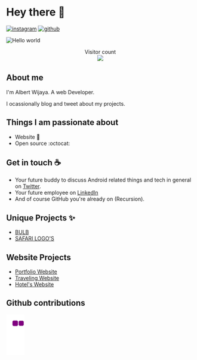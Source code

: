 # Hey there :wave: 
[![instagram](https://img.shields.io/badge/Instagram-%23E4405F.svg?style=for-the-badge&logo=Instagram&logoColor=white)](https://instagram.com/albert.wj)
[![github](https://img.shields.io/badge/github-%23121011.svg?style=for-the-badge&logo=github&logoColor=white)](https://albertw18.github.io)

<img src="https://raw.githubusercontent.com/sagar-viradiya/sagar-viradiya/master/resources/banner.png" alt="Hello world">

<p align="center"> 
  Visitor count<br>
  <img src="https://profile-counter.glitch.me/albertw18/count.svg" />
</p>

## About me

I'm Albert Wijaya. A web Developer.

I ocassionally blog and tweet about my projects.    

## Things I am passionate about

- Website :robot:
- Open source :octocat:

## Get in touch :coffee:

- Your future buddy to discuss Android related things and tech in general on [Twitter](https://twitter.com/).
- Your future employee on [LinkedIn](https://www.linkedin.com/in/)
- And of course GitHub you're already on (Recursion).

## Unique Projects ✨
<!-- LOGO-PROJECTS-LIST:START -->
- [BULB]()
- [SAFARI LOGO'S]()
<!-- LOGO-PROJECTS-LIST:END -->

<!-- NAV-PROJECTS-LIST:START -->
<!-- NAV-PROJECTS-LIST:END -->

## Website Projects
<!-- WEBSITE-PROJECTS-LIST:START -->
- [Portfolio Website]()
- [Traveling Website]()
- [Hotel's Website]()
<!-- WEBSITE-PROJECTS-LIST:END -->

## Github contributions
![snake gif](https://github.com/albertw18/albertw18/blob/output/github-contribution-grid-snake.gif)
